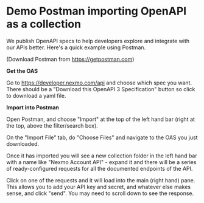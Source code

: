 # Demo Postman importing OpenAPI as a collection

We publish OpenAPI specs to help developers explore and integrate with our APIs better. Here's a quick example using Postman.

(Download Postman from https://getpostman.com)

**Get the OAS**

Go to https://developer.nexmo.com/api and choose which spec you want. There should be a "Download this OpenAPI 3 Specification" button so click to download a yaml file.

**Import into Postman**

Open Postman, and choose "Import" at the top of the left hand bar (right at the top, above the filter/search box).

On the "Import File" tab, do "Choose Files" and navigate to the OAS you just downloaded.

Once it has imported you will see a new collection folder in the left hand bar with a name like "Nexmo Account API" - expand it and there will be a series of ready-configured requests for all the documented endpoints of the API.

Click on one of the requests and it will load into the main (right hand) pane. This allows you to add your API key and secret, and whatever else makes sense, and click "send". You may need to scroll down to see the response.
